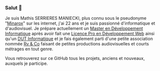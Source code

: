 ### Salut 👋
Je suis Mathis SERRIERES MANIECKI, plus connu sous le pseudonyme "[Minarox](https://www.youtube.com/channel/UCznR2syShlluEzWRoD7XZRQ)" sur les internet, j'ai 22 ans et je suis passionné d'informatique et d'audiovisuel.
Je prépare actuellement un [Master en Développement Informatique](https://www.epsi.fr/programmes/ingenierie-informatique/) après avoir fait une [Licence Pro en Développement Web](https://iut.univ-amu.fr/diplomes/licence-professionnelle-application-developpement-web-bigdata-ecommerce) ainsi qu'un [DUT Informatique](https://iut.univ-tlse3.fr/dut-informatique) et je fais également parti d'une petite association nommée [Rv & Co](https://www.youtube.com/channel/UCbTaxj24z8viOFR6NXMKurQ) faisant de petites productions audiovisuelles et courts métrages en tout genre.

Vous retrouverez sur ce GitHub tous les projets, anciens et nouveaux, auxquels je participe.

<!--
**Minarox/Minarox** is a ✨ _special_ ✨ repository because its `README.md` (this file) appears on your GitHub profile.

Here are some ideas to get you started:

- 🔭 I’m currently working on ...
- 🌱 I’m currently learning ...
- 👯 I’m looking to collaborate on ...
- 🤔 I’m looking for help with ...
- 💬 Ask me about ...
- 📫 How to reach me: ...
- 😄 Pronouns: ...
- ⚡ Fun fact: ...
-->
